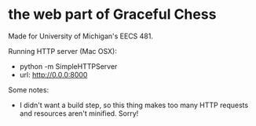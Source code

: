 the web part of Graceful Chess
==============================

Made for University of Michigan's EECS 481.

Running HTTP server (Mac OSX):
- python -m SimpleHTTPServer
- url: http://0.0.0:8000

Some notes:

- I didn't want a build step, so this thing makes too many HTTP requests and resources aren't minified. Sorry!
